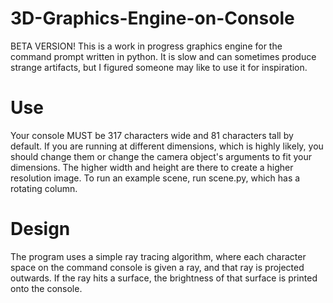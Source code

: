 # 3D-Graphics-Engine-on-Console
BETA VERSION! This is a work in progress graphics engine for the command prompt written in python. It is slow and can sometimes produce strange artifacts, but I figured someone may like to use it for inspiration.

# Use
  Your console MUST be 317 characters wide and 81 characters tall by default. If you are running at different dimensions, which is highly likely, you should 
change them or change the camera object's arguments to fit your dimensions. The higher width and height are there to create a higher resolution image. To run an example
scene, run scene.py, which has a rotating column.

# Design
  The program uses a simple ray tracing algorithm, where each character space on the command console is given a ray, and that ray is projected outwards. If the ray hits
a surface, the brightness of that surface is printed onto the console.
